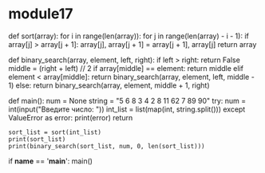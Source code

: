 # module17

def sort(array):
    for i in range(len(array)):
        for j in range(len(array) - i - 1):
            if array[j] > array[j + 1]:
                array[j], array[j + 1] = array[j + 1], array[j]
    return array


def binary_search(array, element, left, right):
    if left > right:
        return False
    middle = (right + left) // 2
    if array[middle] == element:
        return middle
    elif element < array[middle]:
        return binary_search(array, element, left, middle - 1)
    else:
        return binary_search(array, element, middle + 1, right)


def main():
    num = None
    string = "5 6 8 3 4 2 8 11 62 7 89 90"
    try:
        num = int(input("Введите число: "))
        int_list = list(map(int, string.split()))
    except ValueError as error:
        print(error)
        return

    sort_list = sort(int_list)
    print(sort_list)
    print(binary_search(sort_list, num, 0, len(sort_list)))


if __name__ == '__main__':
    main()
